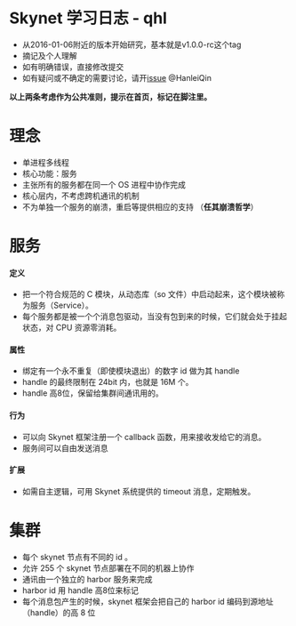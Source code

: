 # Skynet 学习日志 - qhl
- 从2016-01-06附近的版本开始研究，基本就是v1.0.0-rc这个tag  
- 摘记及个人理解  
- 如有明确错误，直接修改提交  
- 如有疑问或不确定的需要讨论，请开[issue](https://github.com/doubility-sky/daydayup/issues/new) @HanleiQin  

**以上两条考虑作为公共准则，提示在首页，标记在脚注里。**


# 理念
- 单进程多线程  
- 核心功能：服务    
- 主张所有的服务都在同一个 OS 进程中协作完成
- 核心层内，不考虑跨机通讯的机制
- 不为单独一个服务的崩溃，重启等提供相应的支持 （**任其崩溃哲学**）

# 服务 
#### 定义
- 把一个符合规范的 C 模块，从动态库（so 文件）中启动起来，这个模块被称为服务（Service）。
- 每个服务都是被一个个消息包驱动，当没有包到来的时候，它们就会处于挂起状态，对 CPU 资源零消耗。

#### 属性
- 绑定有一个永不重复（即使模块退出）的数字 id 做为其 handle
- handle 的最终限制在 24bit 内，也就是 16M 个。  
- handle 高8位，保留给集群间通讯用的。

#### 行为
- 可以向 Skynet 框架注册一个 callback 函数，用来接收发给它的消息。
- 服务间可以自由发送消息 

#### 扩展 
- 如需自主逻辑，可用 Skynet 系统提供的 timeout 消息，定期触发。

# 集群  
- 每个 skynet 节点有不同的 id 。  
- 允许 255 个 skynet 节点部署在不同的机器上协作
- 通讯由一个独立的 harbor 服务来完成  
- harbor id 用 handle 高8位来标记
- 每个消息包产生的时候，skynet 框架会把自己的 harbor id 编码到源地址（handle）的高 8 位




